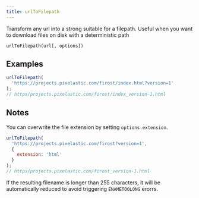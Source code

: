 ```yaml
---
title: urlToFilepath
---
```


<div class="lead">
  Transform any url into a strong suitable for a filepath. Useful when you want
  to download files on disk with a deterministic path
</div>

`urlToFilepath(url[, options])`

## Examples

```js
urlToFilepath(
  'https://projects.pixelastic.com/firost/index.html?version=1'
);
// https/projects.pixelastic.com/firost/index_version-1.html
```

## Notes

You can overwrite the file extension by setting `options.extension`.

```js
urlToFilepath(
  'https://projects.pixelastic.com/firost?version=1',
  {
    extension: 'html'
  }
);
// https/projects.pixelastic.com/firost_version-1.html
```

If the resulting filename is longer than 255 characters, it will be
automatically reduced to avoid triggering `ENAMETOOLONG` erorrs.
